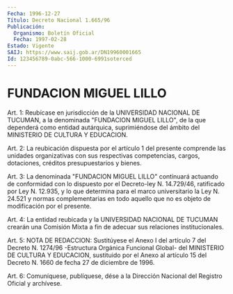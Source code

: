 ```yaml
---
Fecha: 1996-12-27
Título: Decreto Nacional 1.665/96
Publicación:
  Organismo: Boletín Oficial
  Fecha: 1997-02-28
Estado: Vigente
SAIJ: https://www.saij.gob.ar/DN19960001665
Id: 123456789-0abc-566-1000-6991soterced
---
```

# FUNDACION MIGUEL LILLO

<a id="1"></a>
Art. 1: Reubícase  en  jurisdicción de la UNIVERSIDAD NACIONAL DE TUCUMAN, a la denominada "FUNDACION  MIGUEL  LILLO",  de  la que dependerá  como  entidad  autárquica,  suprimiéndose del ámbito del MINISTERIO DE CULTURA Y EDUCACION.

<a id="2"></a>
Art. 2: La reubicación dispuesta por el  artículo  1  del presente comprende las unidades organizativas con sus respectivas competencias, cargos, dotaciones, créditos presupuestarios y bienes.

<a id="3"></a>
Art. 3: La denominada "FUNDACION MIGUEL LILLO" continuará actuando de  conformidad  con  lo  dispuesto por el Decreto-ley N. 14.729/46, ratificado por Ley N. 12.935,  y lo que  determina  para  el marco universitario  la  Ley  N. 24.521  y normas complementarias en todo aquello que  no  es  objeto  de  modificación  por  el presente.

<a id="4"></a>
Art. 4: La entidad reubicada y la UNIVERSIDAD  NACIONAL DE TUCUMAN crearán  una  Comisión  Mixta  a  fin  de  adecuar  sus  relaciones institucionales.

<a id="5"></a>
Art. 5: NOTA DE REDACCION: Sustitúyese el Anexo I del artículo 7 del Decreto N. 1274/96 -Estructura Orgánica Funcional Global- del MINISTERIO DE CULTURA Y  EDUCACION, sustituido por el Anexo al artículo 15 del Decreto N. 1660  de  fecha 27 de diciembre de 1996.

<a id="6"></a>
Art. 6: Comuníquese, publíquese, dése a la Dirección  Nacional del Registro  Oficial  y  archívese.